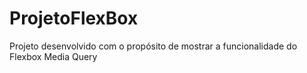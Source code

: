 # ProjetoFlexBox
Projeto desenvolvido com o propósito de mostrar a funcionalidade do Flexbox Media Query
